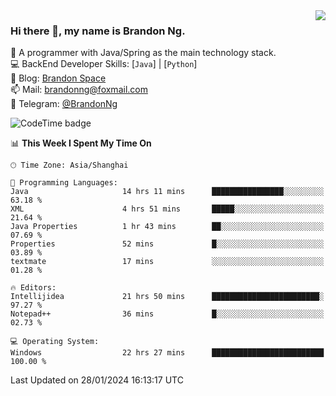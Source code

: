 <img  align="right" src="https://github-readme-stats-brandon0824.vercel.app/api/top-langs/?username=brandon0824&layout=compact">

### Hi there 👋, my name is Brandon Ng.

🌱 A programmer with Java/Spring as the main technology stack.  
💻 BackEnd Developer Skills: [`Java`] | [`Python`]  
📝 Blog: [Brandon Space](https://brandonng.tech)  
📫 Mail: brandonng@foxmail.com  
📰 Telegram: [@BrandonNg](https://t.me/BrandonNg24)  

![CodeTime badge](https://img.shields.io/endpoint?style=flat-square&url=https%3A%2F%2Fapi.codetime.dev%2Fshield%3Fid%3D128%26project%3D%26in%3D604800000)

<!--START_SECTION:waka-->
📊 **This Week I Spent My Time On** 

```text
🕑︎ Time Zone: Asia/Shanghai

💬 Programming Languages: 
Java                     14 hrs 11 mins      ████████████████░░░░░░░░░   63.18 % 
XML                      4 hrs 51 mins       █████░░░░░░░░░░░░░░░░░░░░   21.64 % 
Java Properties          1 hr 43 mins        ██░░░░░░░░░░░░░░░░░░░░░░░   07.69 % 
Properties               52 mins             █░░░░░░░░░░░░░░░░░░░░░░░░   03.89 % 
textmate                 17 mins             ░░░░░░░░░░░░░░░░░░░░░░░░░   01.28 % 

🔥 Editors: 
Intellijidea             21 hrs 50 mins      ████████████████████████░   97.27 % 
Notepad++                36 mins             █░░░░░░░░░░░░░░░░░░░░░░░░   02.73 % 

💻 Operating System: 
Windows                  22 hrs 27 mins      █████████████████████████   100.00 % 
```


 Last Updated on 28/01/2024 16:13:17 UTC
<!--END_SECTION:waka-->
